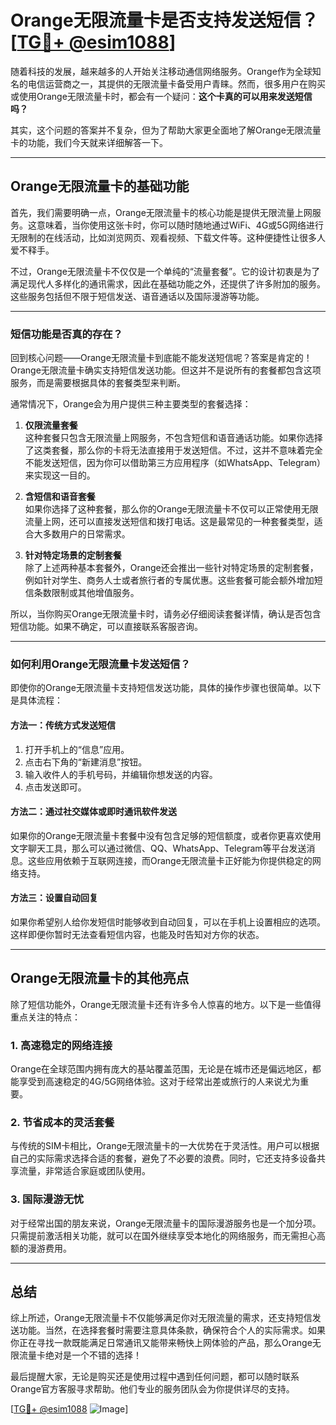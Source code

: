 # Orange无限流量卡是否支持发送短信？[[TG💪+ @esim1088](https://t.me/s/esim1088)]

随着科技的发展，越来越多的人开始关注移动通信网络服务。Orange作为全球知名的电信运营商之一，其提供的无限流量卡备受用户青睐。然而，很多用户在购买或使用Orange无限流量卡时，都会有一个疑问：**这个卡真的可以用来发送短信吗？**

其实，这个问题的答案并不复杂，但为了帮助大家更全面地了解Orange无限流量卡的功能，我们今天就来详细解答一下。

---

## Orange无限流量卡的基础功能

首先，我们需要明确一点，Orange无限流量卡的核心功能是提供无限流量上网服务。这意味着，当你使用这张卡时，你可以随时随地通过WiFi、4G或5G网络进行无限制的在线活动，比如浏览网页、观看视频、下载文件等。这种便捷性让很多人爱不释手。

不过，Orange无限流量卡不仅仅是一个单纯的“流量套餐”。它的设计初衷是为了满足现代人多样化的通讯需求，因此在基础功能之外，还提供了许多附加的服务。这些服务包括但不限于短信发送、语音通话以及国际漫游等功能。

---

### 短信功能是否真的存在？

回到核心问题——Orange无限流量卡到底能不能发送短信呢？答案是肯定的！Orange无限流量卡确实支持短信发送功能。但这并不是说所有的套餐都包含这项服务，而是需要根据具体的套餐类型来判断。

通常情况下，Orange会为用户提供三种主要类型的套餐选择：

1. **仅限流量套餐**  
   这种套餐只包含无限流量上网服务，不包含短信和语音通话功能。如果你选择了这类套餐，那么你的卡将无法直接用于发送短信。不过，这并不意味着完全不能发送短信，因为你可以借助第三方应用程序（如WhatsApp、Telegram）来实现这一目的。

2. **含短信和语音套餐**  
   如果你选择了这种套餐，那么你的Orange无限流量卡不仅可以正常使用无限流量上网，还可以直接发送短信和拨打电话。这是最常见的一种套餐类型，适合大多数用户的日常需求。

3. **针对特定场景的定制套餐**  
   除了上述两种基本套餐外，Orange还会推出一些针对特定场景的定制套餐，例如针对学生、商务人士或者旅行者的专属优惠。这些套餐可能会额外增加短信条数限制或其他增值服务。

所以，当你购买Orange无限流量卡时，请务必仔细阅读套餐详情，确认是否包含短信功能。如果不确定，可以直接联系客服咨询。

---

### 如何利用Orange无限流量卡发送短信？

即使你的Orange无限流量卡支持短信发送功能，具体的操作步骤也很简单。以下是具体流程：

#### 方法一：传统方式发送短信
1. 打开手机上的“信息”应用。
2. 点击右下角的“新建消息”按钮。
3. 输入收件人的手机号码，并编辑你想发送的内容。
4. 点击发送即可。

#### 方法二：通过社交媒体或即时通讯软件发送
如果你的Orange无限流量卡套餐中没有包含足够的短信额度，或者你更喜欢使用文字聊天工具，那么可以通过微信、QQ、WhatsApp、Telegram等平台发送消息。这些应用依赖于互联网连接，而Orange无限流量卡正好能为你提供稳定的网络支持。

#### 方法三：设置自动回复
如果你希望别人给你发短信时能够收到自动回复，可以在手机上设置相应的选项。这样即便你暂时无法查看短信内容，也能及时告知对方你的状态。

---

## Orange无限流量卡的其他亮点

除了短信功能外，Orange无限流量卡还有许多令人惊喜的地方。以下是一些值得重点关注的特点：

### 1. 高速稳定的网络连接
Orange在全球范围内拥有庞大的基站覆盖范围，无论是在城市还是偏远地区，都能享受到高速稳定的4G/5G网络体验。这对于经常出差或旅行的人来说尤为重要。

### 2. 节省成本的灵活套餐
与传统的SIM卡相比，Orange无限流量卡的一大优势在于灵活性。用户可以根据自己的实际需求选择合适的套餐，避免了不必要的浪费。同时，它还支持多设备共享流量，非常适合家庭或团队使用。

### 3. 国际漫游无忧
对于经常出国的朋友来说，Orange无限流量卡的国际漫游服务也是一个加分项。只需提前激活相关功能，就可以在国外继续享受本地化的网络服务，而无需担心高额的漫游费用。

---

## 总结

综上所述，Orange无限流量卡不仅能够满足你对无限流量的需求，还支持短信发送功能。当然，在选择套餐时需要注意具体条款，确保符合个人的实际需求。如果你正在寻找一款既能满足日常通讯又能带来畅快上网体验的产品，那么Orange无限流量卡绝对是一个不错的选择！

最后提醒大家，无论是购买还是使用过程中遇到任何问题，都可以随时联系Orange官方客服寻求帮助。他们专业的服务团队会为你提供详尽的支持。

[[TG💪+ @esim1088](https://t.me/s/esim1088) ![Image](https://i.postimg.cc/4NQfJmqS/Snipaste-2025-05-13-00-14-12.png)]